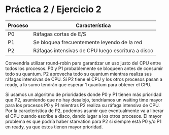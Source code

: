 # Práctica 2 / Ejercicio 2

| Proceso | Característica |
|---------|----------------|
| P0      | Ráfagas cortas de E/S |
| P1      | Se bloquea frecuentemente leyendo de la red |
| P2      | Ráfagas intensivas de CPU luego escritura a disco |

Convendría utilizar round-robin para garantizar un uso justo del CPU entre todos los procesos. P0 y P1 probablemente se bloqueen antes de consumir todo su quantum. P2 aprovecha todo su quantum mientras realiza sus ráfagas intensivas de CPU. Si P2 tiene el CPU y los otros procesos pasan a ready, a lo sumo tendrán que esperar 1 quantum para obtener el CPU.

Si usamos un algoritmo de prioridades donde P0 y P1 tienen más prioridad que P2, asumiendo que no hay desalojo, tendríamos un waiting time mayor para los procesos P0 y P1 mientras P2 realiza su ráfaga intensiva de CPU. Por la característica de P2, podemos asumir que eventualmente va a liberar el CPU cuando escribe a disco, dando lugar a los otros procesos. El mayor problema es que podría haber starvation para P2 si siempre está P0 y/o P1 en ready, ya que éstos tienen mayor prioridad.
